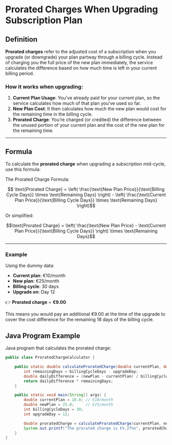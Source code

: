 
# Prorated Charges When Upgrading Subscription Plan

## Definition
**Prorated charges** refer to the adjusted cost of a subscription when you upgrade (or downgrade) your plan partway through a billing cycle. Instead of charging you the full price of the new plan immediately, the service calculates the difference based on how much time is left in your current billing period.

### How it works when upgrading:
1. **Current Plan Usage**: You’ve already paid for your current plan, so the service calculates how much of that plan you’ve used so far.
2. **New Plan Cost**: It then calculates how much the new plan would cost for the remaining time in the billing cycle.
3. **Prorated Charge**: You’re charged (or credited) the difference between the unused portion of your current plan and the cost of the new plan for the remaining time.

---

## Formula

To calculate the **prorated charge** when upgrading a subscription mid-cycle, use this formula:

The Prorated Charge Formula:


$$ \text{Prorated Charge} = \left( \frac{\text{New Plan Price}}{\text{Billing Cycle Days}} \times \text{Remaining Days} \right) - \left( \frac{\text{Current Plan Price}}{\text{Billing Cycle Days}} \times \text{Remaining Days} \right)$$

Or simplified:

$$\text{Prorated Charge} = \left( \frac{\text{New Plan Price} - \text{Current Plan Price}}{\text{Billing Cycle Days}} \right) \times \text{Remaining Days}$$

---
### Example

Using the dummy data:
- **Current plan**: €10/month  
- **New plan**: €25/month  
- **Billing cycle**: 30 days  
- **Upgrade on**: Day 12  

👉 **Prorated charge** = **€9.00**

This means you would pay an additional €9.00 at the time of the upgrade to cover the cost difference for the remaining 18 days of the billing cycle.

## Java Program Example

Java program that calculates the prorated charge:

```java
public class ProratedChargeCalculator {

    public static double calculateProratedCharge(double currentPlan, double newPlan, int billingCycleDays, int upgradeDay) {
        int remainingDays = billingCycleDays - upgradeDay;
        double dailyDifference = (newPlan - currentPlan) / billingCycleDays;
        return dailyDifference * remainingDays;
    }

    public static void main(String[] args) {
        double currentPlan = 10.0; // €10/month
        double newPlan = 25.0;     // €25/month
        int billingCycleDays = 30;
        int upgradeDay = 12;

        double proratedCharge = calculateProratedCharge(currentPlan, newPlan, billingCycleDays, upgradeDay);
        System.out.printf("The prorated charge is €%.2f%n", proratedCharge);
    }
}


```


